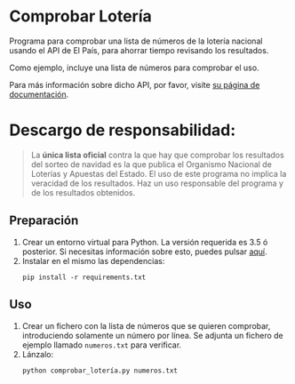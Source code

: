 # Comprobar Lotería
Programa para comprobar una lista de números de la lotería nacional usando el API de El País, para ahorrar tiempo revisando los resultados.

Como ejemplo, incluye una lista de números para comprobar el uso.

Para más información sobre dicho API, por favor, visite [su página de documentación](https://servicios.elpais.com/sorteos/loteria-navidad/api/ "API de El País").

# Descargo de responsabilidad: 
> La **única lista oficial** contra la que hay que comprobar los resultados del sorteo de navidad es la que publica el Organismo Nacional de Loterías y Apuestas del Estado. El uso de este programa no implica la veracidad de los resultados. Haz un uso responsable del programa y de los resultados obtenidos.

## Preparación
1. Crear un entorno virtual para Python. La versión requerida es 3.5 ó posterior. Si necesitas información sobre esto, puedes pulsar [aquí](https://www.google.com/search?hl=es&q=entorno%20virtual%20python).
2. Instalar en el mismo las dependencias:
    ```shell
    pip install -r requirements.txt
    ```

## Uso
1. Crear un fichero con la lista de números que se quieren comprobar, introduciendo solamente un número por línea. Se adjunta un fichero de ejemplo llamado ```numeros.txt``` para verificar.
2. Lánzalo:
    ```shell
    python comprobar_lotería.py numeros.txt
    ```
